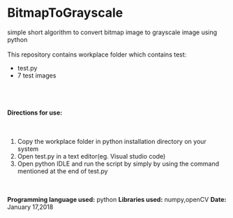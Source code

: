 # BitmapToGrayscale
simple short algorithm to convert bitmap image to grayscale image using python
<br>
<br>
This repository contains workplace folder which contains test:
<ul>
  <li>test.py</li>
  <li>7 test images</li>
</ul>
<br>
<br>
<h4>Directions for use:</h4><br>
<ol>
  <li>Copy the workplace folder in python installation directory on your system</li>
  <li>Open test.py in a text editor(eg. Visual studio code)
  <li>Open python IDLE and run the script by simply by using the command mentioned at the end of test.py</li>
</ol><br>
<br>
<b>Programming language used:</b> python
<b>Libraries used:</b> numpy,openCV
<b>Date:</b> January 17,2018

